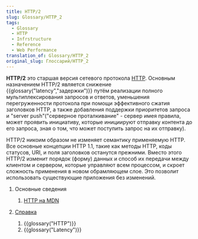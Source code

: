 ```yaml
---
title: HTTP/2
slug: Glossary/HTTP_2
tags:
  - Glossary
  - HTTP
  - Infrstructure
  - Reference
  - Web Performance
translation_of: Glossary/HTTP_2
original_slug: Глоссарий/HTTP_2
---
```


**HTTP/2** это старшая версия сетевого протокола [HTTP](/ru/docs/Web/HTTP/Basics_of_HTTP). Основным назначением HTTP/2 является снижение {{glossary("latency","задержки")}} путём реализации полного мультиплексирования запросов и ответов, уменьшения перегруженности протокола при помощи эффективного сжатия заголовков HTTP, а также добавления поддержки приоритетов запроса и "server push"("серверное проталкивание" - сервер имея правила, может проявить инициативу, которые инициируют отправку контента до его запроса, зная о том, что может поступить запрос на их отправку).

HTTP/2 никоим образом не изменяет семантику применяемую HTTP. Все основные концепции HTTP 1.1, такие как методы HTTP, коды статусов, URI, и поля заголовков останутся прежними. Вместо этого HTTP/2 изменит порядок (форму) данных и способ их передачи между клиентом и сервером, которые управляют всем процессом, и скроет сложность применения в новом обрамляющем слое. Это позволит использовать существующие приложения без изменений.

1. Основные сведения

   1. [HTTP на MDN](/ru/docs/Web/HTTP)

2. [Справка](/ru/docs/Glossary)

   1. {{glossary("HTTP")}}
   2. {{glossary("Latency")}}
